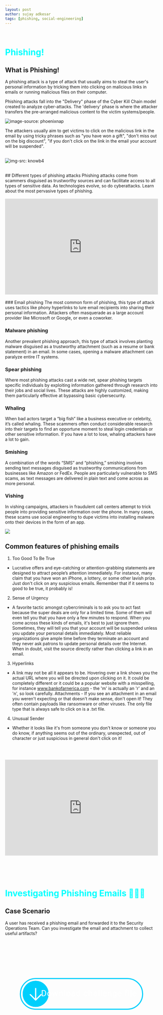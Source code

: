 ```yaml
---
layout: post
author: sujay adkesar
tags: [phishing, social-engineering]
---
```

<br>
<div class="eleven">
  <h1 style="color:cyan;">Phishing!</h1>
</div>

## What is Phishing!
A phishing attack is a type of attack that usually aims to steal the user's personal information by tricking them into clicking on malicious links in emails or running malicious files on their computer.

Phishing attacks fall into the "Delivery" phase of the Cyber Kill Chain model created to analyze cyber-attacks. The 'delivery' phase is where the attacker transfers the pre-arranged malicious content to the victim systems/people.

![image-source: phoenixnap](images/cyber-kill-chain-model.png)

The attackers usually aim to get victims to click on the malicious link in the email by using tricky phrases such as "you have won a gift", "don't miss out on the big discount", "if you don't click on the link in the email your account will be suspended".
<br><br>

![img-src: knowb4](images/file-26212286-jpg.jpg)

<br>
## Different types of phishing attacks
Phishing attacks come from scammers disguised as trustworthy sources and can facilitate access to all types of sensitive data. As technologies evolve, so do cyberattacks. Learn about the most pervasive types of phishing.
<br><br>

<div style="display: flex; justify-content: center;">
<iframe width="560" height="315" src="https://www.youtube.com/embed/BEHl2lAuWCk?si=Np45vZ_-bF36Op9_" title="YouTube video player" frameborder="0" allow="accelerometer; autoplay; clipboard-write; encrypted-media; gyroscope; picture-in-picture; web-share" referrerpolicy="strict-origin-when-cross-origin" allowfullscreen></iframe>
</div>

<br>
### Email phishing
The most common form of phishing, this type of attack uses tactics like phony hyperlinks to lure email recipients into sharing their personal information. Attackers often masquerade as a large account provider like Microsoft or Google, or even a coworker.

### Malware phishing
Another prevalent phishing approach, this type of attack involves planting malware disguised as a trustworthy attachment (such as a resume or bank statement) in an email. In some cases, opening a malware attachment can paralyze entire IT systems.

### Spear phishing
Where most phishing attacks cast a wide net, spear phishing targets specific individuals by exploiting information gathered through research into their jobs and social lives. These attacks are highly customized, making them particularly effective at bypassing basic cybersecurity.

### Whaling
When bad actors target a “big fish” like a business executive or celebrity, it’s called whaling. These scammers often conduct considerable research into their targets to find an opportune moment to steal login credentials or other sensitive information. If you have a lot to lose, whaling attackers have a lot to gain.

### Smishing
A combination of the words “SMS” and “phishing,” smishing involves sending text messages disguised as trustworthy communications from businesses like Amazon or FedEx. People are particularly vulnerable to SMS scams, as text messages are delivered in plain text and come across as more personal.

### Vishing
In vishing campaigns, attackers in fraudulent call centers attempt to trick people into providing sensitive information over the phone. In many cases, these scams use social engineering to dupe victims into installing malware onto their devices in the form of an app.

![](images/ss.png)

## Common features of phishing emails

1. Too Good To Be True
- Lucrative offers and eye-catching or attention-grabbing statements are designed to attract people’s attention immediately. For instance, many claim that you have won an iPhone, a lottery, or some other lavish prize. Just don't click on any suspicious emails. Remember that if it seems to good to be true, it probably is!
2. Sense of Urgency 
- A favorite tactic amongst cybercriminals is to ask you to act fast because the super deals are only for a limited time. Some of them will even tell you that you have only a few minutes to respond. When you come across these kinds of emails, it's best to just ignore them. Sometimes, they will tell you that your account will be suspended unless you update your personal details immediately. Most reliable organizations give ample time before they terminate an account and they never ask patrons to update personal details over the Internet. When in doubt, visit the source directly rather than clicking a link in an email.
3. Hyperlinks 
- A link may not be all it appears to be. Hovering over a link shows you the actual URL where you will be directed upon clicking on it. It could be completely different or it could be a popular website with a misspelling, for instance www.bankofarnerica.com - the 'm' is actually an 'r' and an 'n', so look carefully.
Attachments - If you see an attachment in an email you weren't expecting or that doesn't make sense, don't open it! They often contain payloads like ransomware or other viruses. The only file type that is always safe to click on is a .txt file.
4. Unusual Sender 
- Whether it looks like it's from someone you don't know or someone you do know, if anything seems out of the ordinary, unexpected, out of character or just suspicious in general don't click on it!



<br><br>
<div style="display: flex; justify-content: center;">
<iframe width="560" height="315" src="https://www.youtube.com/embed/T7K6znhEVjY?si=yfbruuPj0EEUt7Hu" title="YouTube video player" frameborder="0" allow="accelerometer; autoplay; clipboard-write; encrypted-media; gyroscope; picture-in-picture; web-share" referrerpolicy="strict-origin-when-cross-origin" allowfullscreen></iframe>
</div>
<br><br><br><br>

<div class="eleven">
  <h1 style="color:cyan;">Investigating Phishing Emails 📨🕵🏻</h1>
</div>

## Case Scenario

A user has received a phishing email and forwarded it to the Security Operations Team. Can you investigate the email and attachment to collect useful artifacts?

<svg viewBox='0 0 100 50' width='620' height='310' fill='none'>
  <circle cx='20'cy='35' r='8.5' fill='#00cffc' class='mainCircle'></circle>
  <circle cx='20' cy='35' r='8.05' stroke='#00cffc' stroke-width='.9' fill='url(#gradient)' class='mainCircleFill'></circle>
  <rect x='17.5' y='32.5' width='5' height='5' stroke='none' fill='#00cffc' class='rect'></rect>
  <path d='M20,39 l3.5,-3.5 l0,0 M20,39 l-3.5,-3.5 l0,0 M20,39 l0,-7.5' stroke='#fff' stroke-linecap='round' stroke-width='.8' class='arrow'></path>
  <text x='55' y='36.5' fill='#fff' text-anchor='middle' font-size='5.5' font-family='Roboto' letter-spacing='.2' class='text'>Download challenge file</text>
  <path d='M50,25 h30 a10,10 0 0,1 10,10 a10,10 0 0,1 -10,10 s-30,0 -60,0 a10,10 0 0,1 -10,-10 a10,10 0 0,1 10,-10 h30' stroke='#00cffc' stroke-width='.7' fill='transparent' class='btn'></path>
  <circle cx='20' cy='35' r='7.9' fill='#fff' fill-opacity='0' stroke='#fff' stroke-width='1.6' stroke-opacity='0' class='subCircle'></circle>
  <circle cx='50' cy='26' r='0' fill='#fff' class='dot'></circle>
  <linearGradient id='gradient' x1='0%' y1='0%' x2='0%' y2='100%'>
    <stop offset='98%' class='gradient' stop-color='transparent'/>
    <stop offset='98%' class='gradient' stop-color='#00afd3'/>
  </linearGradient>
</svg>


<style>

svg {
  margin-bottom: 80px;
}

.btn {
  cursor: pointer;
  -webkit-tap-highlight-color: transparent;
}

.text {
  -webkit-user-select: none;
     -moz-user-select: none;
      -ms-user-select: none;
          user-select: none;
  -webkit-font-smoothing: subpixel-antialiased;
  text-rendering: optimizeLegibility;
}

.subCircle {
  pointer-events: none;
}

.strokeW {
  -webkit-animation: strokeW 0.6s forwards;
          animation: strokeW 0.6s forwards;
}
@-webkit-keyframes strokeW {
  to {
    stroke-width: 1.16;
  }
}
@keyframes strokeW {
  to {
    stroke-width: 1.16;
  }
}
</style>

<script>
let tl,downloading = false,points = [],
btn = document.querySelector('.btn'),
dot = document.querySelector('.dot'),
text = document.querySelector('.text'),
mainCirc = document.querySelector('.mainCircle'),
subCirc = document.querySelector('.subCircle'),
mainCircFill = document.querySelector('.mainCircleFill'),
arrow = document.querySelector('.arrow'),
rect = document.querySelector('.rect');

TweenLite.set(rect, { transformOrigin: '50% 50%', rotation: 45 });

btn.addEventListener('click', animation);

function animation() {
  if (downloading) return;
  downloading = !downloading;
  let downloadTime = Math.random() * .5 + .7;
  tl = new TimelineLite({ onComplete: restart });
  tl.restart().play().
  to(arrow, .35, { y: 2.5, ease: CustomEase.create('custom', 'M0,0,C0.042,0.14,0.374,1,0.5,1,0.64,1,0.964,0.11,1,0') }, 'click').
  to(text, .3, { svgOrigin: '55% 35%', scale: .77, ease: CustomEase.create('custom', 'M0,0,C0.042,0.14,0.374,1,0.5,1,0.64,1,0.964,0.11,1,0') }, 'click+=.05').
  set(subCirc, { fillOpacity: 1, strokeOpacity: 1 }, 'squeeze-=.3').
  to(subCirc, .35, { fillOpacity: 0, ease: Power1.easeInOut }, 'squeeze-=.3').
  to(subCirc, .45, { attr: { r: 13 }, strokeOpacity: 0, className: '+=strokeW', ease: Power0.easeNone }, 'squeeze-=.3').
  to(btn, .7, { attr: { d: 'M50,25 h0 a10,10 0 0,1 10,10 a10,10 0 0,1 -10,10 s0,0 0,0  a10,10 0 0,1 -10,-10 a10,10 0 0,1 10,-10 h0' }, ease: Sine.easeOut }, 'squeeze').
  to([mainCirc, mainCircFill, rect, arrow], .7, { x: 30, ease: Sine.easeOut }, 'squeeze').
  to(rect, .7, { fill: '#fff', rotation: 270, ease: Sine.easeOut }, 'squeeze').
  to(text, .3, { autoAlpha: 0, y: 7, onComplete: changeText }, 'squeeze').
  to(arrow, .7, { attr: { d: 'M20,39 l3.5,-3.5 l-3.5,-3.5 M20,39 l-3.5,-3.5 l3.5,-3.5 M20,39 l0,0' }, transformOrigin: '50% 50%', rotation: 225, ease: Sine.easeOut }, 'squeeze').
  to(dot, .4, { attr: { r: 1.5 }, ease: Back.easeOut.config(7) }).
  set(subCirc, { drawSVG: 0, strokeOpacity: 1, transformOrigin: '50% 50%', x: 30, rotation: -90, attr: { r: 9.07 } }).
  to(subCirc, downloadTime, { drawSVG: '102%', ease: Power2.easeIn }, 'fill+=.02').
  to(dot, downloadTime, { bezier: { type: 'cubic', values: points }, attr: { r: 2.7 }, ease: Power2.easeIn }, 'fill').
  to('.gradient', downloadTime, { attr: { offset: '0%' }, ease: Power2.easeIn }, 'fill').
  to(dot, .44, { fill: '#02fc86', y: -22, ease: Power1.easeOut }, 'stretch-=.01').
  to(dot, .27, { transformOrigin: '50% 50%', scaleX: .5, ease: SlowMo.ease.config(0.1, 2, true) }, 'stretch+=.04').
  to(dot, .3, { scaleY: .6, ease: SlowMo.ease.config(0.1, 2, true) }, 'stretch+=.31').
  to(dot, .44, { scaleX: .4, y: 22, ease: Power2.easeIn }, 'stretch+=.45').
  to([mainCirc, subCirc, arrow, rect, mainCircFill], .33, { opacity: 0, ease: Power2.easeOut }, 'stretch+=.2').
  to(btn, .4, { attr: { d: 'M50,25 h20 a10,10 0 0,1 10,10 a10,10 0 0,1 -10,10 s-20,0 -40,0 a10,10 0 0,1 -10,-10 a10,10 0 0,1 10,-10 h20' }, ease: Power1.easeOut }, 'stretch+=.2').
  set(dot, { opacity: 0 }, 'stretch+=.875').
  to(btn, .01, { stroke: '#02fc86', ease: Power2.easeIn }, 'stretch+=.87').
  to(btn, .3, { attr: { d: 'M50,25 h20 a10,10 0 0,1 10,10 a12,12 0 0,1 -10,10.5 s-20,6 -40,0 a12,12 0 0,1 -10,-10.5 a10,10 0 0,1 10,-10 h20' },
    ease: CustomEase.create('custom', 'M0,0 C0.046,0.062 0.018,1 0.286,1 0.532,1 0.489,-0.206 0.734,-0.206 0.784,-0.206 0.832,-0.174 1,0') }, 'stretch+=.869').
  to(text, .45, { autoAlpha: 1, y: 0, ease: Back.easeOut.config(2.5) }, 'stretch
    </script>